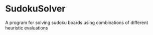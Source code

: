# SudokuSolver
A program for solving sudoku boards using combinations of different heuristic evaluations
